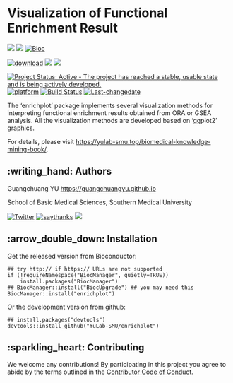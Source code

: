 <!-- README.md is generated from README.Rmd. Please edit that file -->

Visualization of Functional Enrichment Result
=============================================

[![](https://img.shields.io/badge/release%20version-1.10.0-green.svg)](https://www.bioconductor.org/packages/enrichplot)
[![](https://img.shields.io/badge/devel%20version-1.11.0.992-green.svg)](https://github.com/guangchuangyu/enrichplot)
[![Bioc](http://www.bioconductor.org/shields/years-in-bioc/enrichplot.svg)](https://www.bioconductor.org/packages/devel/bioc/html/enrichplot.html#since)

[![download](http://www.bioconductor.org/shields/downloads/release/enrichplot.svg)](https://bioconductor.org/packages/stats/bioc/enrichplot)
[![](https://img.shields.io/badge/download-150167/total-blue.svg)](https://bioconductor.org/packages/stats/bioc/enrichplot)
[![](https://img.shields.io/badge/download-7947/month-blue.svg)](https://bioconductor.org/packages/stats/bioc/enrichplot)

[![Project Status: Active - The project has reached a stable, usable
state and is being actively
developed.](http://www.repostatus.org/badges/latest/active.svg)](http://www.repostatus.org/#active)
[![platform](http://www.bioconductor.org/shields/availability/devel/treeio.svg)](https://www.bioconductor.org/packages/devel/bioc/html/treeio.html#archives)
[![Build
Status](http://www.bioconductor.org/shields/build/devel/bioc/treeio.svg)](https://bioconductor.org/checkResults/devel/bioc-LATEST/treeio/)
[![Last-changedate](https://img.shields.io/badge/last%20change-2020--11--14-green.svg)](https://github.com/GuangchuangYu/treeio/commits/master)

The ‘enrichplot’ package implements several visualization methods for
interpreting functional enrichment results obtained from ORA or GSEA
analysis. All the visualization methods are developed based on ‘ggplot2’
graphics.

For details, please visit
<a href="https://yulab-smu.top/biomedical-knowledge-mining-book/" class="uri">https://yulab-smu.top/biomedical-knowledge-mining-book/</a>.

:writing\_hand: Authors
-----------------------

Guangchuang YU
<a href="https://guangchuangyu.github.io" class="uri">https://guangchuangyu.github.io</a>

School of Basic Medical Sciences, Southern Medical University

[![Twitter](https://img.shields.io/twitter/url/http/shields.io.svg?style=social&logo=twitter)](https://twitter.com/intent/tweet?hashtags=enrichplot)
[![saythanks](https://img.shields.io/badge/say-thanks-ff69b4.svg)](https://saythanks.io/to/GuangchuangYu)
[![](https://img.shields.io/badge/follow%20me%20on-WeChat-green.svg)](https://guangchuangyu.github.io/blog_images/biobabble.jpg)

:arrow\_double\_down: Installation
----------------------------------

Get the released version from Bioconductor:

    ## try http:// if https:// URLs are not supported
    if (!requireNamespace("BiocManager", quietly=TRUE))
        install.packages("BiocManager")
    ## BiocManager::install("BiocUpgrade") ## you may need this
    BiocManager::install("enrichplot")

Or the development version from github:

    ## install.packages("devtools")
    devtools::install_github("YuLab-SMU/enrichplot")

:sparkling\_heart: Contributing
-------------------------------

We welcome any contributions! By participating in this project you agree
to abide by the terms outlined in the [Contributor Code of
Conduct](CONDUCT.md).
